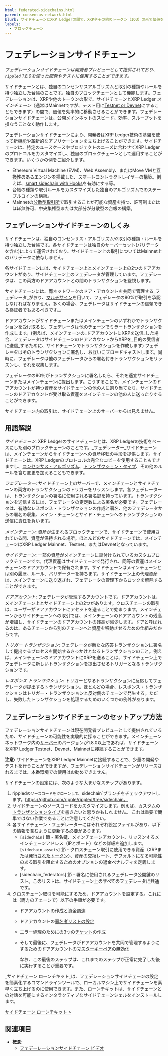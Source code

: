 ```yaml
---
html: federated-sidechains.html
parent: consensus-network.html
blurb: サイドチェーンとXRP Ledgerの間で、XRPやその他のトークン（IOU）の形で価値を効率的に移動させることができる、フェデレーションサイドチェーンについてご紹介します。
labels:
  - ブロックチェーン
---
```

# フェデレーションサイドチェーン

_フェデレーションサイドチェーンは開発者プレビューとして提供されており、`rippled` 1.8.0を使った開発やテストに使用することができます。_

サイドチェーンとは、独自のコンセンサスアルゴリズムと取引の種類やルールを持つ独立した台帳のことです。独自のブロックチェーンとして機能します。フェデレーションは、XRPや他のトークンの形で、サイドチェーンとXRP Ledger _メインチェーン_（通常はMainnetですが、テスト用に[Testnet or Devnet](parallel-networks.html)にすることもできます）の間で、価値を効率的に移動させることができます。フェデレーションサイドチェーンは、公開メインネットのスピード、効率、スループットを損なうことなく動作します。

フェデレーションサイドチェーンにより、開発者はXRP Ledger技術の基盤を使って新機能や革新的なアプリケーションを立ち上げることができます。サイドチェーンは、特定のユースケースやプロジェクトのニーズに合わせてXRP Ledgerのプロトコルをカスタマイズし、独自のブロックチェーンとして運用することができます。いくつかの例をご紹介します。

* Ethereum Virtual Machine (EVM)、Web Assembly、またはMove VMと互換性のあるエンジンを搭載した、スマートコントラクトレイヤーの構築。例えば、[smart sidechain with Hooks](https://hooks-testnet.xrpl-labs.com/)を有効にする等。
* 台帳の種類や取引ルールをカスタマイズした独自のアルゴリズムでのステーブルコインの構築。
* Mainnetの[分散型取引所](decentralized-exchange.html)で取引することが可能な資産を持つ、許可制またはほぼ無許可、中央集権型または大部分が分散型の台帳の構築。

## フェデレーションサイドチェーンのしくみ

サイドチェーンは、独自のコンセンサス・アルゴリズムや取引の種類・ルールを持つ独立した台帳です。各サイドチェーンは独自のサーバーセット(バリデータを含む)によって運営されており、サイドチェーン上の取引についてはMainnet上のバリデータに依存しません。

各サイドチェーンには、サイドチェーン上とメインチェーン上の2つのドアアカウントがあり、サイドチェーン上のフェデレータが管理しています。フェデレータは、この両方のドアアカウントとの間のトランザクションを監視します。

サイドチェーンには、両ネットワークのドア・アカウントを共同で管理する_フェデレータ_がおり、[マルチサイン](multi-signing.html)を用いて、フェデレータの80%が取引を承認しなければなりません。多くの場合、フェデレータはサイドチェーンの信頼できる検証者でもあるべきです。。

ドアアカウントがサイドチェーンまたはメインチェーンのいずれかでトランザクションを受け取ると、フェデレータは他のチェーンでミラートランザクションを作成します。(例えば、メインチェーンの_ドアアカウントにXRPを送信_した場合、フェデレータはサイドチェーンのドアアカウントからXRPを_目的の受信者に送信_するために、サイドチェーンでトランザクションを作成します) フェデレータはそのトランザクションに署名し、お互いにブロードキャストします。同時に、フェデレータは他のフェデレータからの署名付きトランザクションをリッスンし、それを収集します。

フェデレータの80％がトランザクションに署名したら、それを適宜サイドチェーンまたはメインチェーンに提出します。こうすることで、メインチェーンのドアアカウントが持つ資産をサイドチェーンの他の人に割り当てたり、サイドチェーンのドアアカウントが受け取る資産をメインチェーンの他の人に送ったりすることができます。

サイドチェーン内の取引は、サイドチェーン上のサーバーからは見えません。


## 用語解説

_サイドチェーン_: XRP Ledgerのサイドチェーンとは、XRP Ledgerの技術をベースにした別のブロックチェーンのことです。_フェデレーター_サイドチェーンは、メインチェーンからサイドチェーンへの資産移転の手段を提供します。サイドチェーンは、XRP Ledgerのプロトコルの完全なコピーを使用することもできますし、[コンセンサス・アルゴリズム](consensus.html)、[トランザクション・タイプ](transaction-types.html)、その他のルールを含む変更を加えることもできます。
 
_フェデレーター_: サイドチェーン上のサーバーで、メインチェーンとサイドチェーンの両方のトランザクションのトリガーをリッスンします。各フェデレーターは、トランザクションの署名に使用される署名鍵を持っています。トランザクションを送信するには、フェデレータの定足数による署名が必要です。フェデレータは、有効なレスポンス・トランザクションの作成と署名、他のフェデレータからの署名の収集、メイン・チェーンとサイド・チェーンへのトランザクションの送信に責任を負います。

_メインチェーン_: 資産が生まれるブロックチェーンで、サイドチェーンで使用されている間、資産が保持される場所。ほとんどのサイドチェーンでは、メインチェーンはXRP Ledger Mainnet、Testnet、またはDevnetとなっています。

_サイドチェーン_: 一部の資産がメインチェーンに裏付けられているカスタムブロックチェーンです。代理資産はサイドチェーンで発行され、同等の資産はメインチェーンのドアアカウントで保有されます。サイドチェーンはメインチェーンとは別の履歴、ルール、バリデーターを持ちます。サイドチェーン上の代理資産は、メインチェーンに送り返され、フェデレータの管理下からロックを解除することができます。

_ドアアカウント_: フェデレータが管理するアカウントです。ドアアカウントは、メインチェーン上とサイドチェーン上の2つがあります。クロスチェーンの取引は、ユーザーがドアアカウントにアセットを送ることで始まります。メインチェーンからサイドチェーンへの取引では、メインチェーンのドアアカウントの残高が増加し、サイドチェーンのドアアカウントの残高が減少します。ドアと呼ばれるのは、あるチェーンから別のチェーンへと資産を移動させるための仕組みだからです。

_トリガー トランザクション_: フェデレータが新たな応答トランザクションに署名して提出するプロセスを開始するきっかけとなるトランザクションのこと。例えば、メインチェーンのドアアカウントにXRPを送ることは、サイドチェーン上でフェデレータに新しいトランザクションを提出させるトリガーとなるトランザクションです。

_レスポンス トランザクション_: トリガーとなるトランザクションに反応してフェデレータが提出するトランザクション。ほとんどの場合、レスポンス・トランザクションはトリガー・トランザクションと反対側のチェーンで発生する。ただし、失敗したトランザクションを処理するためのいくつかの例外があります。


## フェデレーションサイドチェーンのセットアップ方法

フェデレーションサイドチェーンは現在開発者プレビューとして提供されているため、サイドチェーンの可能性を実験的に探ることができます。メインチェーンネットワーク内の[サーバー](the-rippled-server.html)のバージョンが1.8.0以上であれば、サイドチェーンをXRP Ledger Testnet、Devnet、Mainnetに接続することができます。

**注意:** サイドチェーンをXRP Ledger Mainnetに接続することで、少量の開発やテストを行うことができますが、フェデレーションサイドチェーンがリリースされるまでは、本番環境での使用はお勧めできません。

サイドチェーンの設定には、次のような大まかなステップがあります。

1. rippled`のソースコードをクローンして、`sidechain`ブランチをチェックアウトします。https://github.com/ripple/rippled/tree/sidechain。
2. サイドチェーンのソースコードをカスタマイズします。例えば、カスタムの[トランザクションタイプ](transaction-types.html)を書きたいと思うかもしれません。 これは重要で簡単ではない作業であることに注意してください。
3. 各サイドチェーン・フェデレーターにはそれぞれ設定ファイルがあり、以下の情報を含むように更新する必要があります。
    - `[sidechain]` 節 - 署名鍵、メインチェーンアカウント、リッスンするメインチェーンアドレス（IPとポート）などの詳細を追加します。
    `[sidechain_assets]` 節 - クロスチェーン取引に使用できる資産（XRPまたは[発行されたトークン](issued-currencies.html)）、資産の交換レート、デフォルトになる可能性のある取引を阻止するためのオプションの返金ペナルティを定義します。
    - [sidechain_federators] 節 - 署名に使用されるフェデレータ公開鍵のリスト。このリストは、サイドチェーン上のすべてのフェデレータに共通です。
4. クロスチェーン取引を可能にするため、ドアアカウントを設定する。これには（両方のチェーンで）以下の手順が必要です。
    - ドアアカウントの作成と資金調達
    - ドアアカウントの[署名者リストの設定](set-up-multi-signing.html)
    - エラー処理のためにの3つの[チケット](tickets.html)の作成
    - そして最後に、フェデレータがドアアカウントを共同で管理するようにするためのドアアカウントの[マスターキーペアの無効化](disable-master-key-pair.html)

        なお、この最後のステップは、これまでのステップが正常に完了した後に実行することが重要です。


_サイドチェーン ローンチキット_は、フェデレーションサイドチェーンの設定を簡素化するコマンドラインツールで、ローカルマシン上でサイドチェーンを素早く立ち上げるのに使用できます。また、ローンチキットは、サイドチェーンとの対話を可能にするインタラクティブなサイドチェーンシェルをインストールします。

[サイドチェーン ローンチキット >](https://github.com/xpring-eng/sidechain-launch-kit/blob/main/README.md)


## 関連項目

- **概念:**
    - [フェデーレーションサイドチェーン ビデオ](https://www.youtube.com/embed/NhH4LM8NxgY)





